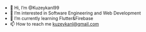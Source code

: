 - 👋 Hi, I’m @Kuzeykanl99
- 👀 I’m interested in Software Engineering and Web Development
- 🌱 I’m currently learning Flutter&Firebase
- 📫 How to reach me kuzeykanl@gmail.com

<!---
Kuzeykanl99/Kuzeykanl99 is a ✨ special ✨ repository because its `README.md` (this file) appears on your GitHub profile.
You can click the Preview link to take a look at your changes.
--->
